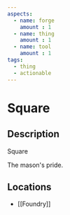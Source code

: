```yaml
---
aspects: 
  - name: forge
    amount : 1
  - name: thing
    amount : 1
  - name: tool
    amount : 1
tags:
  - thing
  - actionable
---
```


# Square

## Description
Square

The mason's pride.
## Locations
- [[Foundry]]